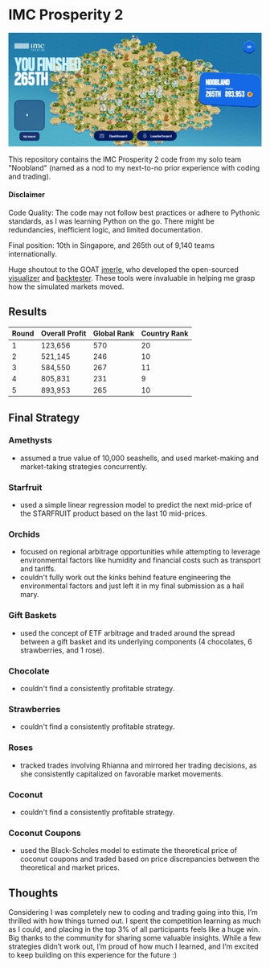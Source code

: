 # IMC Prosperity 2

<img src="Final Results.png" alt="Final Results"/>

This repository contains the IMC Prosperity 2 code from my solo team "Noobland" (named as a nod to my next-to-no prior experience with coding and trading).

#### Disclaimer
Code Quality: The code may not follow best practices or adhere to Pythonic standards, as I was learning Python on the go. There might be redundancies, inefficient logic, and limited documentation.

Final position: 10th in Singapore, and 265th out of 9,140 teams internationally.

Huge shoutout to the GOAT [jmerle](https://github.com/jmerle), who developed the open-sourced [visualizer](https://github.com/jmerle/imc-prosperity-2-visualizer) and [backtester](https://github.com/jmerle/imc-prosperity-2-backtester). These tools were invaluable in helping me grasp how the simulated markets moved.

## Results

| Round | Overall Profit | Global Rank | Country Rank |
|-------|----------------|-------------|--------------|
| 1     | 123,656        | 570         | 20           |
| 2     | 521,145        | 246         | 10           |
| 3     | 584,550        | 267         | 11           |
| 4     | 805,831        | 231         | 9            |
| 5     | 893,953        | 265         | 10           |

## Final Strategy

### Amethysts
- assumed a true value of 10,000 seashells, and used market-making and market-taking strategies concurrently.

### Starfruit
- used a simple linear regression model to predict the next mid-price of the STARFRUIT product based on the last 10 mid-prices.

### Orchids
- focused on regional arbitrage opportunities while attempting to leverage environmental factors like humidity and financial costs such as transport and tariffs.
- couldn't fully work out the kinks behind feature engineering the environmental factors and just left it in my final submission as a hail mary.

### Gift Baskets
- used the concept of ETF arbitrage and traded around the spread between a gift basket and its underlying components (4 chocolates, 6 strawberries, and 1 rose).

### Chocolate
- couldn't find a consistently profitable strategy.
  
### Strawberries
- couldn't find a consistently profitable strategy.
  
### Roses
- tracked trades involving Rhianna and mirrored her trading decisions, as she consistently capitalized on favorable market movements.

### Coconut
- couldn't find a consistently profitable strategy.

### Coconut Coupons
- used the Black-Scholes model to estimate the theoretical price of coconut coupons and traded based on price discrepancies between the theoretical and market prices.

## Thoughts
Considering I was completely new to coding and trading going into this, I’m thrilled with how things turned out. I spent the competition learning as much as I could, and placing in the top 3% of all participants feels like a huge win. Big thanks to the community for sharing some valuable insights. While a few strategies didn’t work out, I’m proud of how much I learned, and I’m excited to keep building on this experience for the future :)
